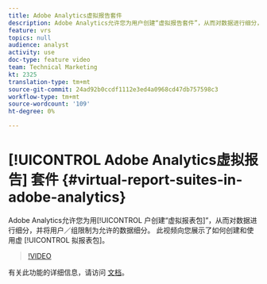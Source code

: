 ```yaml
---
title: Adobe Analytics虚拟报告套件
description: Adobe Analytics允许您为用户创建“虚拟报告套件”，从而对数据进行细分，并将用户／组限制在允许的数据段。 此视频向您展示了如何创建和使用虚拟报表包。
feature: vrs
topics: null
audience: analyst
activity: use
doc-type: feature video
team: Technical Marketing
kt: 2325
translation-type: tm+mt
source-git-commit: 24ad92b0ccdf1112e3ed4a0968cd47db757598c3
workflow-type: tm+mt
source-wordcount: '109'
ht-degree: 0%

---
```



# [!UICONTROL Adobe Analytics虚拟报告] 套件 {#virtual-report-suites-in-adobe-analytics}

Adobe Analytics允许您为用[!UICONTROL 户创建“虚拟报表包]”，从而对数据进行细分，并将用户／组限制为允许的数据细分。 此视频向您展示了如何创建和使用虚 [!UICONTROL 拟报表包]。

>[!VIDEO](https://video.tv.adobe.com/v/25412/?quality=12)

有关此功能的详细信息，请访问 [文档](https://marketing.adobe.com/resources/help/en_US/reference/vrs-about.html)。
